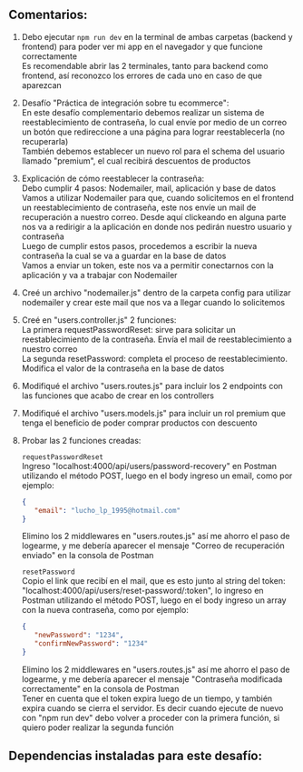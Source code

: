 ## Comentarios:

1. Debo ejecutar `npm run dev` en la terminal de ambas carpetas (backend y frontend) para poder ver mi app en el navegador y que funcione correctamente <br>
   Es recomendable abrir las 2 terminales, tanto para backend como frontend, así reconozco los errores de cada uno en caso de que aparezcan
2. Desafío "Práctica de integración sobre tu ecommerce": <br>
   En este desafío complementario debemos realizar un sistema de reestablecimiento de contraseña, lo cual envíe por medio de un correo un botón que redireccione a una página para lograr reestablecerla (no recuperarla) <br>
   También debemos establecer un nuevo rol para el schema del usuario llamado "premium", el cual recibirá descuentos de productos
3. Explicación de cómo reestablecer la contraseña: <br>
   Debo cumplir 4 pasos: Nodemailer, mail, aplicación y base de datos <br>
   Vamos a utilizar Nodemailer para que, cuando solicitemos en el frontend un reestablecimiento de contraseña, este nos envíe un mail de recuperación a nuestro correo. Desde aquí clickeando en alguna parte nos va a redirigir a la aplicación en donde nos pedirán nuestro usuario y contraseña <br>
   Luego de cumplir estos pasos, procedemos a escribir la nueva contraseña la cual se va a guardar en la base de datos <br>
   Vamos a enviar un token, este nos va a permitir conectarnos con la aplicación y va a trabajar con Nodemailer
4. Creé un archivo "nodemailer.js" dentro de la carpeta config para utilizar nodemailer y crear este mail que nos va a llegar cuando lo solicitemos
5. Creé en "users.controller.js" 2 funciones: <br>
   La primera requestPasswordReset: sirve para solicitar un reestablecimiento de la contraseña. Envía el mail de reestablecimiento a nuestro correo <br>
   La segunda resetPassword: completa el proceso de reestablecimiento. Modifica el valor de la contraseña en la base de datos
6. Modifiqué el archivo "users.routes.js" para incluir los 2 endpoints con las funciones que acabo de crear en los controllers
7. Modifiqué el archivo "users.models.js" para incluir un rol premium que tenga el beneficio de poder comprar productos con descuento
8. Probar las 2 funciones creadas: <br>

   `requestPasswordReset` <br>
   Ingreso "localhost:4000/api/users/password-recovery" en Postman utilizando el método POST, luego en el body ingreso un email, como por ejemplo: <br>
   ```json
   {
      "email": "lucho_lp_1995@hotmail.com"
   }
   ```
   Elimino los 2 middlewares en "users.routes.js" así me ahorro el paso de logearme, y me debería aparecer el mensaje "Correo de recuperación enviado" en la consola de Postman <br>

   `resetPassword` <br>
   Copio el link que recibí en el mail, que es esto junto al string del token: "localhost:4000/api/users/reset-password/:token", lo ingreso en Postman utilizando el método POST, luego en el body ingreso un array con la nueva contraseña, como por ejemplo: <br>
   ```json
   {
      "newPassword": "1234",
      "confirmNewPassword": "1234"
   }
   ```
   Elimino los 2 middlewares en "users.routes.js" así me ahorro el paso de logearme, y me debería aparecer el mensaje "Contraseña modificada correctamente" en la consola de Postman <br>
   Tener en cuenta que el token expira luego de un tiempo, y también expira cuando se cierra el servidor. Es decir cuando ejecute de nuevo con "npm run dev" debo volver a proceder con la primera función, si quiero poder realizar la segunda función



## Dependencias instaladas para este desafío: